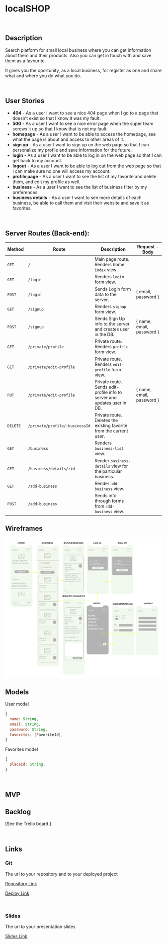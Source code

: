 # localSHOP

<br>

## Description

Search platform for small local business where you can get information about them and their products. Also you can get in touch with and save them as a favourite.

It gives you the oportunity, as a local business, for register as one and share what and where you do what you do.

<br>

## User Stories

- **404** - As a user I want to see a nice 404 page when I go to a page that doesn’t exist so that I know it was my fault.
- **500** - As a user I want to see a nice error page when the super team screws it up so that I know that is not my fault.
- **homepage** - As a user I want to be able to access the homepage, see what the page is about and access to other areas of it.
- **sign up** - As a user I want to sign up on the web page so that I can personalize my profile and save information for the future.
- **login** - As a user I want to be able to log in on the web page so that I can get back to my account.
- **logout** - As a user I want to be able to log out from the web page so that I can make sure no one will access my account.
- **profile page** - As a user I want to see the list of my favorite and delete them, and edit my profile as well.
- **business** - As a user I want to see the list of business filter by my preferences.
- **business details** - As a user I want to see more details of each business, be able to call them and visit their website and save it as favorites.

<br>

## Server Routes (Back-end):

| **Method** | **Route**                      | **Description**                                                          | Request - Body            |
| ---------- | ------------------------------ | ------------------------------------------------------------------------ | ------------------------- |
| `GET`      | `/`                            | Main page route. Renders home `index` view.                              |                           |
| `GET`      | `/login`                       | Renders `login` form view.                                               |                           |
| `POST`     | `/login`                       | Sends Login form data to the server.                                     | { email, password }       |
| `GET`      | `/signup`                      | Renders `signup` form view.                                              |                           |
| `POST`     | `/signup`                      | Sends Sign Up info to the server and creates user in the DB.             | { name, email, password } |
| `GET`      | `/private/profile`             | Private route. Renders `profile` form view.                              |                           |
| `GET`      | `/private/edit-profile`        | Private route. Renders `edit-profile` form view.                         |                           |
| `PUT`      | `/private/edit-profile`        | Private route. Sends edit-profile info to server and updates user in DB. | { name, email, password } |
| `DELETE`   | `/private/profile/:businessId` | Private route. Deletes the existing favorite from the current user.      |
| `GET`      | `/business`                    | Renders `business-list` view.                                            |                           |
| `GET`      | `/business/details/:id`        | Render `business-details` view for the particular business.              |                           |
| `GET`      | `/add-business`                | Render `add-business` view.                                              |                           |
| `POST`     | `/add-business`                | Sends info through forms from `add-business` view.                       |                           |

## Wireframes
<img src="./public/images/img-readme.jpg">

## Models

User model

```javascript
{
  name: String,
  email: String,
  password: String,
  favorites: [FavoriteId],
}

```

Favorites model

```javascript
{
  placeId: String,
}

```

<br>

## MVP



## Backlog

[See the Trello board.]

<br>

## Links

### Git

The url to your repository and to your deployed project

[Repository Link](https://github.com/interstellarpf/localSHOP)

[Deploy Link]()

<br>

### Slides

The url to your presentation slides

[Slides Link]()
